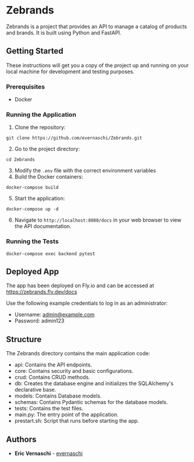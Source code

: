 # Zebrands

Zebrands is a project that provides an API to manage a catalog of products and brands. It is built using Python and FastAPI.

## Getting Started

These instructions will get you a copy of the project up and running on your local machine for development and testing purposes.

### Prerequisites

- Docker

### Running the Application

1. Clone the repository:

```
git clone https://github.com/evernaschi/Zebrands.git
```

2. Go to the project directory:
```
cd Zebrands
```

3. Modify the `.env` file with the correct environment variables
4. Build the Docker containers:

```
docker-compose build
```
5. Start the application:
```
docker-compose up -d
```

6. Navigate to `http://localhost:8080/docs` in your web browser to view the API documentation.

### Running the Tests

```
docker-compose exec backend pytest
```

## Deployed App
The app has been deployed on Fly.io and can be accessed at https://zebrands.fly.dev/docs

Use the following example credentials to log in as an administrator:


- Username: admin@example.com
- Password: admin123

## Structure

The Zebrands directory contains the main application code:

- api: Contains the API endpoints.
- core: Contains security and basic configurations.
- crud: Contains CRUD methods.
- db: Creates the database engine and initializes the SQLAlchemy's declarative base.
- models: Contains Database models.
- schemas: Contains Pydantic schemas for the database models.
- tests: Contains the test files.
- main.py: The entry point of the application.
- prestart.sh: Script that runs before starting the app.


## Authors

- **Eric Vernaschi** - [evernaschi](https://github.com/evernaschi)
